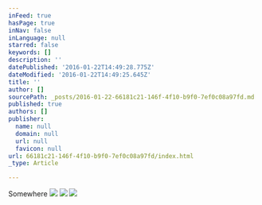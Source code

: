 ```yaml
---
inFeed: true
hasPage: true
inNav: false
inLanguage: null
starred: false
keywords: []
description: ''
datePublished: '2016-01-22T14:49:28.775Z'
dateModified: '2016-01-22T14:49:25.645Z'
title: ''
author: []
sourcePath: _posts/2016-01-22-66181c21-146f-4f10-b9f0-7ef0c08a97fd.md
published: true
authors: []
publisher:
  name: null
  domain: null
  url: null
  favicon: null
url: 66181c21-146f-4f10-b9f0-7ef0c08a97fd/index.html
_type: Article

---
```

Somewhere
![](https://s3-us-west-2.amazonaws.com/the-grid-img/p/3c76a20a0279bafac98b3df9dbaba8a7b04fef40.jpg)
![](https://s3-us-west-2.amazonaws.com/the-grid-img/p/f3367ad00d1c0edbf52e6cca669674bd58b7b21f.jpg)
![](https://s3-us-west-2.amazonaws.com/the-grid-img/p/86ba96ddc623923dee4eafe336b2a3e7ef310d92.jpg)